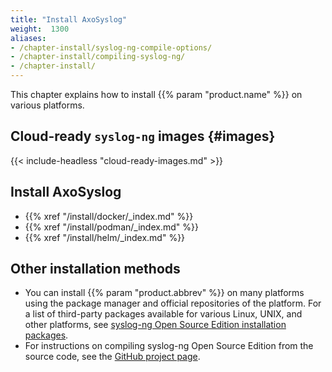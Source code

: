 ```yaml
---
title: "Install AxoSyslog"
weight:  1300
aliases:
- /chapter-install/syslog-ng-compile-options/
- /chapter-install/compiling-syslog-ng/
- /chapter-install/
---
```

<!-- DISCLAIMER: This file is based on the syslog-ng Open Source Edition documentation https://github.com/balabit/syslog-ng-ose-guides/commit/2f4a52ee61d1ea9ad27cb4f3168b95408fddfdf2 and is used under the terms of The syslog-ng Open Source Edition Documentation License. The file has been modified by Axoflow. -->

This chapter explains how to install {{% param "product.name" %}} on various platforms.

## Cloud-ready `syslog-ng` images {#images}

{{< include-headless "cloud-ready-images.md" >}}

## Install AxoSyslog

- {{% xref "/install/docker/_index.md" %}}
- {{% xref "/install/podman/_index.md" %}}
- {{% xref "/install/helm/_index.md" %}}

## Other installation methods

- You can install {{% param "product.abbrev" %}} on many platforms using the package manager and official repositories of the platform. For a list of third-party packages available for various Linux, UNIX, and other platforms, see [syslog-ng Open Source Edition installation packages](https://github.com/syslog-ng/syslog-ng/#installation-from-binaries).
- For instructions on compiling syslog-ng Open Source Edition from the source code, see the [GitHub project page](https://github.com/syslog-ng/syslog-ng/#installation-from-source).
